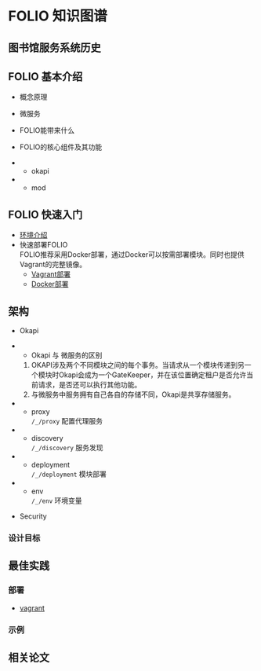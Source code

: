 # **FOLIO 知识图谱**
## **图书馆服务系统历史**

## **FOLIO 基本介绍**

- 概念原理

- 微服务

- FOLIO能带来什么

- FOLIO的核心组件及其功能
- - okapi
- - mod

## FOLIO 快速入门
- [环境介绍](./FOLIO快速入门/环境介绍.md)
- 快速部署FOLIO  
  FOLIO推荐采用Docker部署，通过Docker可以按需部署模块。同时也提供Vagrant的完整镜像。
  - [Vagrant部署](./FOLIO快速入门/vagrant部署.md)
  - [Docker部署](./FOLIO快速入门/docker部署.md)

## **架构**
- Okapi

- - Okapi 与 微服务的区别
  1. OKAPI涉及两个不同模块之间的每个事务。当请求从一个模块传递到另一个模块时Okapi会成为一个GateKeeper，并在该位置确定租户是否允许当前请求，是否还可以执行其他功能。
  2. 与微服务中服务拥有自己各自的存储不同，Okapi是共享存储服务。
- - proxy  
      `/_/proxy` 配置代理服务
      
- - discovery  
`/_/discovery` 服务发现

- - deployment  
`/_/deployment` 模块部署

- - env  
`/_/env` 环境变量

- Security


### **设计目标**



## **最佳实践**

### **部署**
- [vagrant](https://app.vagrantup.com/folio)


### **示例**
  
## **相关论文**

